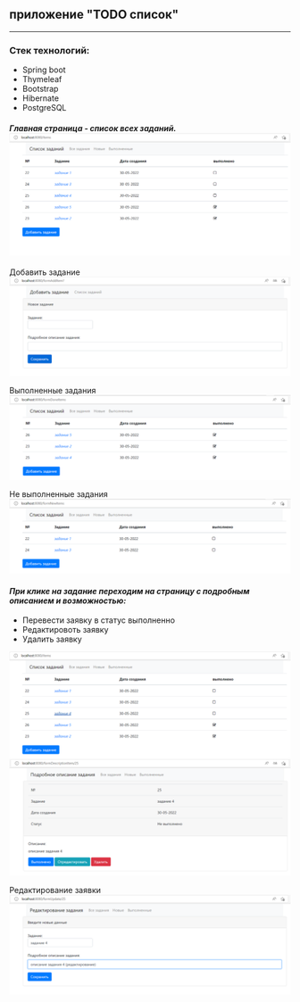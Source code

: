 ## приложение "TODO список"
______________________________________________________
### Стек технологий:
+ Spring boot 
+ Thymeleaf
+ Bootstrap
+ Hibernate
+ PostgreSQL

 
#### _Главная страница - список всех заданий._![](imgs/start.png)

Добавить задание![](imgs/addItem.png)

Выполненные задания![](imgs/done_item.png)

Не выполненные задания![](imgs/not_done_item.png)


#### _При клике на задание переходим на страницу с подробным описанием и возможностью:_
- Перевести заявку в статус выполненно
- Редактировоть заявку
- Удалить заявку

![](imgs/description_and_update.png)
![](imgs/form_description_and_update.png)

Редактирование заявки![](imgs/update_name_and_description.png)